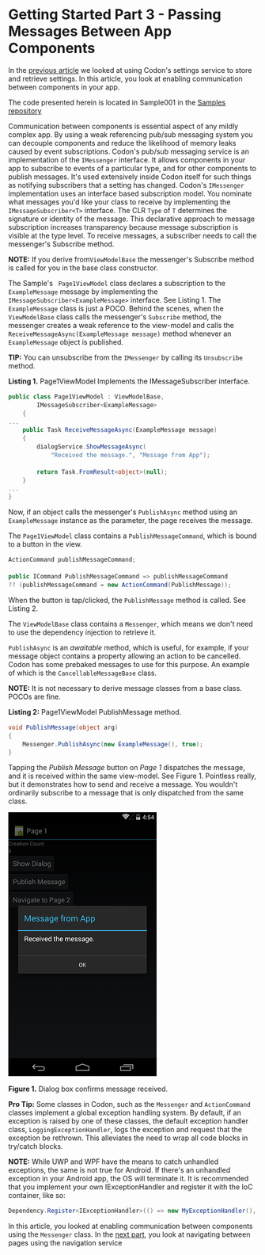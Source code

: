 # Getting Started Part 3 - Passing Messages Between App Components
In the [previous article](002_Getting_Started_2.html) we looked at using Codon's settings service to store and retrieve settings. In this article, you look at enabling communication between components in your app.

The code presented herein is located in Sample001 in the [Samples repository](https://github.com/CodonFramework/Samples)

Communication between components is essential aspect of any mildly complex app. By using a weak referencing pub/sub messaging system you can decouple components and reduce the likelihood of memory leaks caused by event subscriptions.
Codon's pub/sub messaging service is an implementation of the `IMessenger` interface. It allows components in your app to subscribe to events of a particular type, and for other components to publish messages. It's used extensively inside Codon itself for such things as notifying subscribers that a setting has changed. 
Codon's `IMessenger` implementation uses an interface based subscription model. You nominate what messages you'd like your class to receive by implementing the `IMessageSubscriber<T>` interface. The CLR `Type` of `T` determines the signature or identity of the message.  This declarative approach to message subscription increases transparency because message subscription is visible at the type level.
To receive messages, a subscriber needs to call the messenger's Subscribe method. 

**NOTE:** If you derive from`ViewModelBase` the messenger's Subscribe method is called for you in the base class constructor. 

The Sample's ` Page1ViewModel` class declares a subscription to the `ExampleMessage` message by implementing the `IMessageSubscriber<ExampleMessage>` interface. See Listing 1. The `ExampleMessage` class is just a POCO.
Behind the scenes, when the `ViewModelBase` class calls the messenger's `Subscribe` method, the messenger creates a weak reference to the view-model and calls the `ReceiveMessageAsync(ExampleMessage message)` method whenever an `ExampleMessage` object is published.

**TIP:** You can unsubscribe from the `IMessenger` by calling its `Unsubscribe` method.

**Listing 1.** Page1ViewModel Implements the IMessageSubscriber<ExampleMessage> interface.

```cs
public class Page1ViewModel : ViewModelBase, 
		IMessageSubscriber<ExampleMessage>
    {
...
	public Task ReceiveMessageAsync(ExampleMessage message)
	{
		dialogService.ShowMessageAsync(
			"Received the message.", "Message from App");

		return Task.FromResult<object>(null);
	}
...
}
```

Now, if an object calls the messenger's `PublishAsync` method using an `ExampleMessage` instance as the parameter, the page receives the message.

The `Page1ViewModel` class contains a `PublishMessageCommand`, which is bound to a button in the view.

```cs
ActionCommand publishMessageCommand;

public ICommand PublishMessageCommand => publishMessageCommand 
?? (publishMessageCommand = new ActionCommand(PublishMessage));
```

When the button is tap/clicked, the `PublishMessage` method is called. See Listing 2.

The `ViewModelBase` class contains a `Messenger`, which means we don't need to use the dependency injection to retrieve it. 

`PublishAsync` is an *awaitable* method, which is useful, for example, if your message object contains a property allowing an action to be cancelled. Codon has some prebaked messages to use for this purpose. An example of which is the `CancellableMessageBase` class.

**NOTE:** It is not necessary to derive message classes from a base class. POCOs are fine.

**Listing 2:** Page1ViewModel PublishMessage method.
```cs
void PublishMessage(object arg)
{
	Messenger.PublishAsync(new ExampleMessage(), true);
}
```

Tapping the *Publish Message* button on *Page 1* dispatches the message, and it is received within the same view-model. See Figure 1. Pointless really, but it demonstrates how to send and receive a message. You wouldn't ordinarily subscribe to a message that is only dispatched from the same class.

![Dialog confirming message received](/Guides/003_GettingStarted/MessageReceivedDialog.png)

**Figure 1.** Dialog box confirms message received.

**Pro Tip:** Some classes in Codon, such as the `Messenger` and `ActionCommand` classes implement a global exception handling system. By default, if an exception is raised by one of these classes, the default exception handler class, `LoggingExceptionHandler`, logs the exception and request that the exception be rethrown. This alleviates the need to wrap all code blocks in try/catch blocks. 

**NOTE:** While UWP and WPF have the means to catch unhandled exceptions, the same is not true for Android. If there's an unhandled exception in your Android app, the OS will terminate it. It is recommended that you implement your own IExceptionHandler and register it with the IoC container, like so:

```cs
Dependency.Register<IExceptionHandler>(() => new MyExceptionHandler(), true);
```

In this article, you looked at enabling communication between components using the `Messenger` class. In the [next part]( 004_Getting_Started_4.html), you look at navigating between pages using the navigation service


